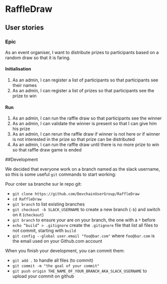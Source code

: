 # RaffleDraw
## User stories
### Epic
As an event organiser, I want to distribute prizes to participants based on a random draw so that it is faring.

#### Initialisation
1. As an admin, I can register a list of participants so that participants see their names
2. As an admin, I can register a list of prizes so that participants see the prize to win

#### Run
1. As an admin, I can run the raffle draw so that participants see the winner
2. As an admin, I can validate the winner is present so that I can give him his prize
3. As an admin, I can rerun the raffle draw if winner is not here or if winner is not interested in the prize so that prize can be distributed
4. As an admin, I can run the raffle draw until there is no more prize to win so that raffle draw game is ended

##Development

We decided that everyone work on a branch named as the slack username, so this is some useful `git` commands to start working:

Pour créer sa branche sur le repo git:

- `git clone https://github.com/DevchainUserGroup/RaffleDraw`
- `cd RaffleDraw`
- `git branch` to list existing branches
- `git checkout -b SLACK_USERNAME` to create a new branch (`-b`) and switch on it (`checkout`)
- `git branch` to ensure your are on your branch, the one with a `*` before
- `echo “build” > .gitignore` create the `.gitignore` file that list all files to not commit, starting with `build`
- `git config --global user.email "foo@bar.com"` where `foo@bar.com` is the email used on your Github.com account

When you finish your development, you can commit them:

- `git add .` to handle all files (to commit)
- `git commit -m "the goal of your commit"`
- `git push origin THE_NAME_OF_YOUR_BRANCH_AKA_SLACK_USERNAME` to upload your commit on github


